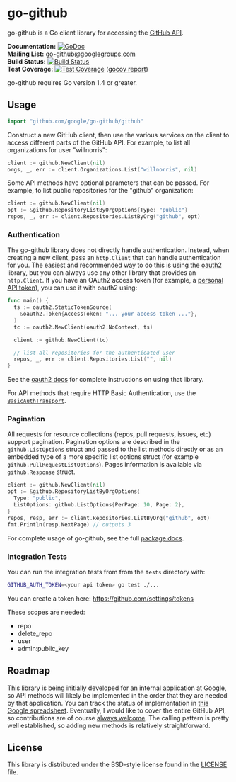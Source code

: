 # go-github #

go-github is a Go client library for accessing the [GitHub API][].

**Documentation:** [![GoDoc](https://godoc.org/github.com/google/go-github/github?status.svg)](https://godoc.org/github.com/google/go-github/github)  
**Mailing List:** [go-github@googlegroups.com](https://groups.google.com/group/go-github)  
**Build Status:** [![Build Status](https://travis-ci.org/google/go-github.svg?branch=master)](https://travis-ci.org/google/go-github)  
**Test Coverage:** [![Test Coverage](https://coveralls.io/repos/google/go-github/badge.svg?branch=master)](https://coveralls.io/r/google/go-github?branch=master) ([gocov report](https://drone.io/github.com/google/go-github/files/coverage.html))

go-github requires Go version 1.4 or greater.

## Usage ##

```go
import "github.com/google/go-github/github"
```

Construct a new GitHub client, then use the various services on the client to
access different parts of the GitHub API.  For example, to list all
organizations for user "willnorris":

```go
client := github.NewClient(nil)
orgs, _, err := client.Organizations.List("willnorris", nil)
```


Some API methods have optional parameters that can be passed.  For example,
to list public repositories for the "github" organization:

```go
client := github.NewClient(nil)
opt := &github.RepositoryListByOrgOptions{Type: "public"}
repos, _, err := client.Repositories.ListByOrg("github", opt)
```

### Authentication ###

The go-github library does not directly handle authentication.  Instead, when
creating a new client, pass an `http.Client` that can handle authentication for
you.  The easiest and recommended way to do this is using the [oauth2][]
library, but you can always use any other library that provides an
`http.Client`.  If you have an OAuth2 access token (for example, a [personal
API token][]), you can use it with oauth2 using:

```go
func main() {
  ts := oauth2.StaticTokenSource(
    &oauth2.Token{AccessToken: "... your access token ..."},
  )
  tc := oauth2.NewClient(oauth2.NoContext, ts)

  client := github.NewClient(tc)

  // list all repositories for the authenticated user
  repos, _, err := client.Repositories.List("", nil)
}
```

See the [oauth2 docs][] for complete instructions on using that library.

For API methods that require HTTP Basic Authentication, use the
[`BasicAuthTransport`](https://godoc.org/github.com/google/go-github/github#BasicAuthTransport).

### Pagination ###

All requests for resource collections (repos, pull requests, issues, etc)
support pagination. Pagination options are described in the
`github.ListOptions` struct and passed to the list methods directly or as an
embedded type of a more specific list options struct (for example
`github.PullRequestListOptions`).  Pages information is available via
`github.Response` struct.

```go
client := github.NewClient(nil)
opt := &github.RepositoryListByOrgOptions{
  Type: "public",
  ListOptions: github.ListOptions{PerPage: 10, Page: 2},
}
repos, resp, err := client.Repositories.ListByOrg("github", opt)
fmt.Println(resp.NextPage) // outputs 3
```

For complete usage of go-github, see the full [package docs][].

[GitHub API]: https://developer.github.com/v3/
[oauth2]: https://github.com/golang/oauth2
[oauth2 docs]: https://godoc.org/golang.org/x/oauth2
[personal API token]: https://github.com/blog/1509-personal-api-tokens
[package docs]: https://godoc.org/github.com/google/go-github/github

### Integration Tests ###

You can run the integration tests from from the `tests` directory with:

```bash
GITHUB_AUTH_TOKEN=<your api token> go test ./...
```

You can create a token here: https://github.com/settings/tokens

These scopes are needed:

* repo
* delete_repo
* user
* admin:public_key

## Roadmap ##

This library is being initially developed for an internal application at
Google, so API methods will likely be implemented in the order that they are
needed by that application.  You can track the status of implementation in
[this Google spreadsheet][roadmap].  Eventually, I would like to cover the entire
GitHub API, so contributions are of course [always welcome][contributing].  The
calling pattern is pretty well established, so adding new methods is relatively
straightforward.

[roadmap]: https://docs.google.com/spreadsheet/ccc?key=0ApoVX4GOiXr-dGNKN1pObFh6ek1DR2FKUjBNZ1FmaEE&usp=sharing
[contributing]: CONTRIBUTING.md


## License ##

This library is distributed under the BSD-style license found in the [LICENSE](./LICENSE)
file.
